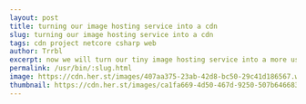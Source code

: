 ```yaml
---
layout: post
title: turning our image hosting service into a cdn
slug: turning our image hosting service into a cdn
tags: cdn project netcore csharp web
author: Trrbl
excerpt: now we will turn our tiny image hosting service into a more useful content delivery server. Serving other static content, like JavaScript, CSS and Fonts for our blog will give us the opportunity to easily migrate to another primary host, save diskspace and bandwidth and allow us to scale.
permalink: /usr/bin/:slug.html
image: https://cdn.her.st/images/407aa375-23ab-42d8-bc50-29c41d186567.webp
thumbnail: https://cdn.her.st/images/ca1fa669-4d50-467d-9250-507b64668322.webp
---
```

